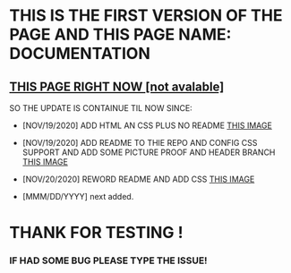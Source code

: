 # THIS IS THE FIRST VERSION OF THE PAGE AND THIS PAGE NAME: DOCUMENTATION


[THIS PAGE RIGHT NOW [not avalable]](https://link)
---
SO THE UPDATE IS CONTAINUE TIL NOW SINCE:

+ [NOV/19/2020] ADD HTML AN CSS PLUS NO README [THIS IMAGE](https://quantumus.github.io/documentation/proof/pages19-11-2020.png)
+ [NOV/19/2020] ADD README TO THIE REPO AND CONFIG CSS    SUPPORT AND ADD SOME PICTURE PROOF AND HEADER BRANCH [THIS IMAGE](https://quantumus.github.io/documentation/proof/repo19-11-2020.png)
+ [NOV/20/2020] REWORD README AND ADD CSS [THIS IMAGE](https://quantumus.github.io/documentation/proof/repo20-11-2020.png)

+ [MMM/DD/YYYY] next added.

# THANK FOR TESTING !
### IF HAD SOME BUG PLEASE TYPE THE ISSUE!
